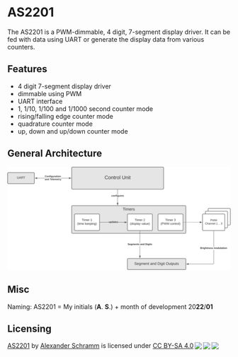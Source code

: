 # AS2201
The AS2201 is a PWM-dimmable, 4 digit, 7-segment display driver. It can be fed with data using UART or generate the display data from various counters.

## Features
- 4 digit 7-segment display driver
- dimmable using PWM
- UART interface
- 1, 1/10, 1/100 and 1/1000 second counter mode
- rising/falling edge counter mode
- quadrature counter mode
- up, down and up/down counter mode

## General Architecture
![architecture overview](./documentation/architecture-overview.png)

## Misc
Naming: AS2201 = My initials (**A**. **S**.) + month of development 20**22**/**01**

## Licensing
<p xmlns:cc="http://creativecommons.org/ns#" xmlns:dct="http://purl.org/dc/terms/"><a property="dct:title" rel="cc:attributionURL" href="https://github.com/Mindar/AS2201">AS2201</a> by <a rel="cc:attributionURL dct:creator" property="cc:attributionName" href="https://github.com/Mindar/">Alexander Schramm</a> is licensed under <a href="http://creativecommons.org/licenses/by-sa/4.0/?ref=chooser-v1" target="_blank" rel="license noopener noreferrer" style="display:inline-block;">CC BY-SA 4.0<img style="height:22px!important;margin-left:3px;vertical-align:text-bottom;" src="https://mirrors.creativecommons.org/presskit/icons/cc.svg?ref=chooser-v1"><img style="height:22px!important;margin-left:3px;vertical-align:text-bottom;" src="https://mirrors.creativecommons.org/presskit/icons/by.svg?ref=chooser-v1"><img style="height:22px!important;margin-left:3px;vertical-align:text-bottom;" src="https://mirrors.creativecommons.org/presskit/icons/sa.svg?ref=chooser-v1"></a></p> 